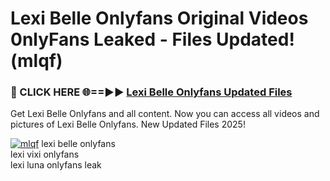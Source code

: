 # Lexi Belle Onlyfans Original Videos 0nlyFans Leaked - Files Updated! (mlqf)

<h3>🔴 CLICK HERE 🌐==►► <a href="https://tinyurl.com/x26r9saj" rel="nofollow">Lexi Belle Onlyfans Updated Files</a></h3>

Get Lexi Belle Onlyfans and all content. Now you can access all videos and pictures of Lexi Belle Onlyfans. New Updated Files 2025!

[![mlqf](https://i.imgur.com/LkgZPqh.gif)](https://tinyurl.com/x26r9saj)
lexi belle onlyfans<br>
lexi vixi onlyfans<br>
lexi luna onlyfans leak